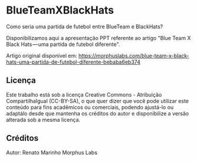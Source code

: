 # BlueTeamXBlackHats
Como seria uma partida de futebol entre BlueTeam e BlackHats?

Disponibilizamos aqui a apresentação PPT referente ao artigo "Blue Team X Black Hats — uma partida de futebol diferente".

Artigo original disponível em: https://morphuslabs.com/blue-team-x-black-hats-uma-partida-de-futebol-diferente-bebaba6eb374

## Licença

Este trabalho está sob a licença Creative Commons - Atribuição CompartilhaIgual (CC-BY-SA), o que quer dizer que você pode utilizar este conteúdo para fins acadêmicos ou comerciais, podendo ajustá-lo ou adaptálo desde que mantenha os créditos do autor e disponibilize a versão alterada sob a mesma licença.

## Créditos
Autor: Renato Marinho
Morphus Labs
